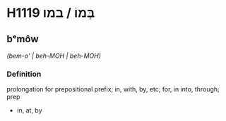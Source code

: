 # H1119 בְּמוֹ / במו

## bᵉmôw

_(bem-o' | beh-MOH | beh-MOH)_

### Definition

prolongation for prepositional prefix; in, with, by, etc; for, in into, through; prep

- in, at, by
